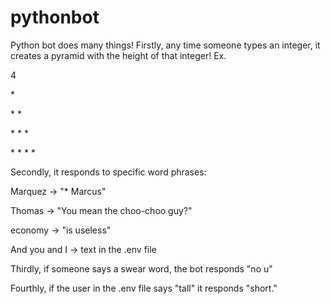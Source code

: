 # pythonbot

Python bot does many things! 
Firstly, any time someone types an integer, it creates a pyramid with the height of that integer!
Ex.

4

   \*
   
  \* \*

 \* \* \*

\* \* \* \*

Secondly, it responds to specific word phrases:

Marquez -> "\* Marcus"

Thomas -> "You mean the choo-choo guy?"

economy -> "is useless"

And you and I -> text in the .env file

Thirdly, if someone says a swear word, the bot responds "no u" 

Fourthly, if the user in the .env file says "tall" it responds "short."
